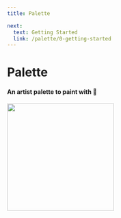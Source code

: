 ```yaml
---
title: Palette

next:
  text: Getting Started
  link: /palette/0-getting-started
---
```


# Palette

#### An artist palette to paint with :art:

<div class="my-4 flex justify-center">
  <img src="/images/palette.png" height="250" />
</div>
